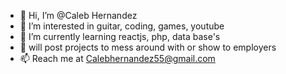 - 👋 Hi, I’m @Caleb Hernandez
- 👀 I’m interested in guitar, coding, games, youtube
- 🌱 I’m currently learning reactjs, php, data base's
- 💞️ will post projects to mess around with or show to employers
- 📫 Reach me at Calebhernandez55@gmail.com

<!---
Caleb775/Caleb775 is a ✨ special ✨ repository because its `README.md` (this file) appears on your GitHub profile.
You can click the Preview link to take a look at your changes.
--->
